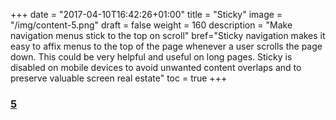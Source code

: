 +++
date = "2017-04-10T16:42:26+01:00"
title = "Sticky"
image = "/img/content-5.png"
draft = false
weight = 160
description = "Make navigation menus stick to the top on scroll"
bref="Sticky navigation makes it easy to affix menus to the top of the page whenever a user scrolls the page down. This could be very helpful and useful on long pages. Sticky is disabled on mobile devices to avoid unwanted content overlaps and to preserve valuable screen real estate"
toc = true
+++

<h3 class="section-head" id="h-demo"><a href="#h-demo">5</a></h3>
